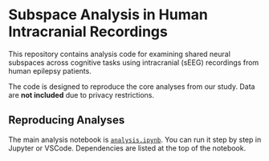 # Subspace Analysis in Human Intracranial Recordings

This repository contains analysis code for examining shared neural subspaces across cognitive tasks using intracranial (sEEG) recordings from human epilepsy patients. 

The code is designed to reproduce the core analyses from our study. Data are **not included** due to privacy restrictions.

## Reproducing Analyses
The main analysis notebook is [`analysis.ipynb`](analysis.ipynb). You can run it step by step in Jupyter or VSCode. Dependencies are listed at the top of the notebook.